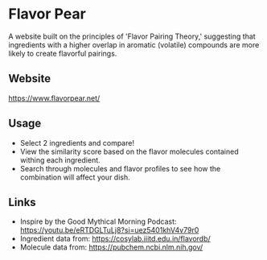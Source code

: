 # Flavor Pear
A website built on the principles of 'Flavor Pairing Theory,' suggesting that ingredients with a 
higher overlap in aromatic (volatile) compounds are more likely to create flavorful pairings.

## Website
https://www.flavorpear.net/

## Usage

- Select 2 ingredients and compare! 
- View the similarity score based on the flavor molecules contained withing each ingredient. 
- Search through molecules and flavor profiles to see how the combination will affect your dish.

## Links 
- Inspire by the Good Mythical Morning Podcast: https://youtu.be/eRTDGLTuLj8?si=uez5401khV4v79r0
- Ingredient data from: https://cosylab.iiitd.edu.in/flavordb/
- Molecule data from: https://pubchem.ncbi.nlm.nih.gov/

